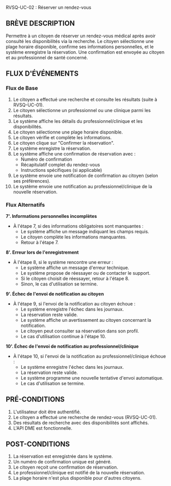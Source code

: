 RVSQ-UC-02 : Réserver un rendez-vous

## BRÈVE DESCRIPTION
Permettre à un citoyen de réserver un rendez-vous médical après avoir consulté les disponibilités via la recherche. Le citoyen sélectionne une plage horaire disponible, confirme ses informations personnelles, et le système enregistre la réservation. Une confirmation est envoyée au citoyen et au professionnel de santé concerné.

## FLUX D'ÉVÉNEMENTS

### Flux de Base

1. Le citoyen a effectué une recherche et consulte les résultats (suite à RVSQ-UC-01).
2. Le citoyen sélectionne un professionnel ou une clinique parmi les résultats.
3. Le système affiche les détails du professionnel/clinique et les disponibilités.
4. Le citoyen sélectionne une plage horaire disponible.
5. Le citoyen vérifie et complète les informations.
6. Le citoyen clique sur "Confirmer la réservation".
7. Le système enregistre la réservation.
8. Le système affiche une confirmation de réservation avec :
    - Numéro de confirmation
    - Récapitulatif complet du rendez-vous
    - Instructions spécifiques (si applicable)
9. Le système envoie une notification de confirmation au citoyen (selon ses préférences).
10. Le système envoie une notification au professionnel/clinique de la nouvelle réservation.

### Flux Alternatifs

**7'. Informations personnelles incomplètes**
   - À l'étape 7, si des informations obligatoires sont manquantes :
     - Le système affiche un message indiquant les champs requis.
     - Le citoyen complète les informations manquantes.
     - Retour à l'étape 7.

**8'. Erreur lors de l'enregistrement**
   - À l'étape 8, si le système rencontre une erreur :
     - Le système affiche un message d'erreur technique.
     - Le système propose de réessayer ou de contacter le support.
     - Si le citoyen choisit de réessayer, retour à l'étape 8.
     - Sinon, le cas d'utilisation se termine.

**9'. Échec de l'envoi de notification au citoyen**
   - À l'étape 9, si l'envoi de la notification au citoyen échoue :
     - Le système enregistre l'échec dans les journaux.
     - La réservation reste valide.
     - Le système affiche un avertissement au citoyen concernant la notification.
     - Le citoyen peut consulter sa réservation dans son profil.
     - Le cas d'utilisation continue à l'étape 10.

**10'. Échec de l'envoi de notification au professionnel/clinique**
   - À l'étape 10, si l'envoi de la notification au professionnel/clinique échoue :
     - Le système enregistre l'échec dans les journaux.
     - La réservation reste valide.
     - Le système programme une nouvelle tentative d'envoi automatique.
     - Le cas d'utilisation se termine.


## PRÉ-CONDITIONS

1. L'utilisateur doit être authentifié.
2. Le citoyen a effectué une recherche de rendez-vous (RVSQ-UC-01).
3. Des résultats de recherche avec des disponibilités sont affichés.
4. L'API DME est fonctionnelle.

## POST-CONDITIONS

1. La réservation est enregistrée dans le système.
2. Un numéro de confirmation unique est généré.
3. Le citoyen reçoit une confirmation de réservation.
4. Le professionnel/clinique est notifié de la nouvelle réservation.
5. La plage horaire n'est plus disponible pour d'autres citoyens.
